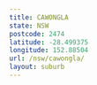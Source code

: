 ```yaml
---
title: CAWONGLA
state: NSW
postcode: 2474
latitude: -28.499375
longitude: 152.88504
url: /nsw/cawongla/
layout: suburb
---
```

